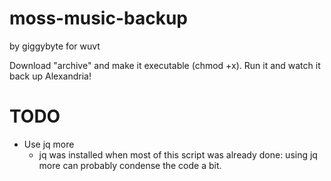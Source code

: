 # moss-music-backup

by giggybyte for wuvt

Download "archive" and make it executable (chmod +x). Run it and watch it back up Alexandria!

# TODO

- Use jq more
  - jq was installed when most of this script was already done: using jq more can probably condense the code a bit.
